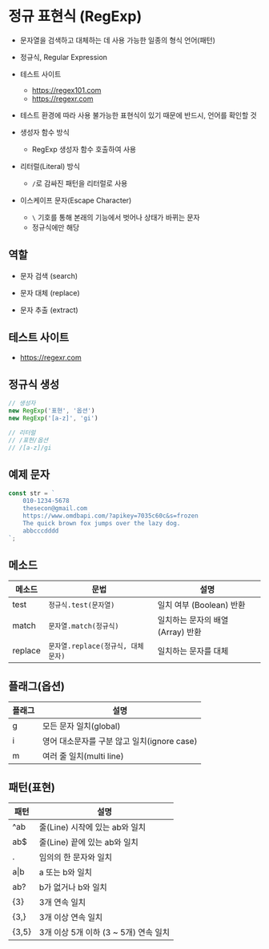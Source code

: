 # 정규 표현식 (RegExp)
* 문자열을 검색하고 대체하는 데 사용 가능한 일종의 형식 언어(패턴)

* 정규식, Regular Expression

* 테스트 사이트
	- https://regex101.com
	- https://regexr.com

* 테스트 환경에 따라 사용 불가능한 표현식이 있기 때문에 반드시, 언어를 확인할 것

* 생성자 함수 방식
	- RegExp 생성자 함수 호출하여 사용

* 리터럴(Literal) 방식
	- `/`로 감싸진 패턴을 리터럴로 사용

* 이스케이프 문자(Escape Character)
	- `\` 기호를 통해 본래의 기능에서 벗어나 상태가 바뀌는 문자
	- 정규식에만 해당


## 역할
* 문자 검색 (search)

* 문자 대체 (replace)

* 문자 추출 (extract)


## 테스트 사이트
- https://regexr.com


## 정규식 생성
```js
// 생성자
new RegExp('표현', '옵션')
new RegExp('[a-z]', 'gi')

// 리터럴
// /표현/옵션
// /[a-z]/gi
```


## 예제 문자
```js
const str = `
	010-1234-5678
	thesecon@gmail.com
	https://www.omdbapi.com/?apikey=7035c60c&s=frozen
	The quick brown fox jumps over the lazy dog.
	abbcccdddd
`;
```

## 메소드

메소드 | 문법 | 설명
--|--|--
test | `정규식.test(문자열)` | 일치 여부 (Boolean) 반환
match | `문자열.match(정규식)` | 일치하는 문자의 배열 (Array) 반환
replace | `문자열.replace(정규식, 대체 문자)` | 일치하는 문자를 대체


## 플래그(옵션)

플래그 | 설명
--|--
g | 모든 문자 일치(global)
i | 영어 대소문자를 구분 않고 일치(ignore case)
m | 여러 줄 일치(multi line)


## 패턴(표현)

패턴 | 설명
--|--
^ab | 줄(Line) 시작에 있는 ab와 일치
ab$ | 줄(Line) 끝에 있는 ab와 일치
. | 임의의 한 문자와 일치
a&verbar;b | a 또는 b와 일치
ab? | b가 없거나 b와 일치
{3} | 3개 연속 일치
{3,} | 3개 이상 연속 일치
{3,5} | 3개 이상 5개 이하 (3 ~ 5개) 연속 일치